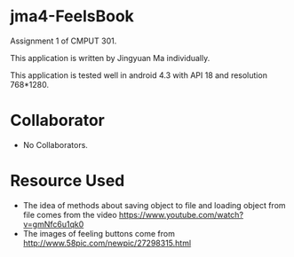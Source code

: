 # jma4-FeelsBook
Assignment 1 of CMPUT 301.

This application is written by Jingyuan Ma individually.

This application is tested well in android 4.3 with API 18 and resolution 768*1280.

# Collaborator
* No Collaborators.

# Resource Used
* The idea of methods about saving object to file and loading object from file comes from the video https://www.youtube.com/watch?v=gmNfc6u1qk0
* The images of feeling buttons come from http://www.58pic.com/newpic/27298315.html
